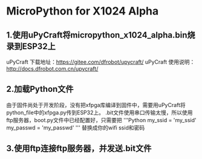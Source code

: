 # MicroPython for X1024 Alpha

## 1.使用uPyCraft将micropython_x1024_alpha.bin烧录到ESP32上
uPyCraft 下载地址：https://gitee.com/dfrobot/upycraft/
uPyCraft 使用说明：http://docs.dfrobot.com.cn/upycraft/

## 2.加载Python文件
由于固件尚处于开发阶段，没有把xfpga库编译到固件中，需要用uPyCraft将python_file中的xfpga.py传到ESP32上。
.bit文件使用串口传输太慢，所以使用ftp服务器，boot.py文件中已经配置好，只需要把
'''Python
my_ssid = 'my_ssid'
my_passwd = 'my_passwd'
'''
替换成你的wifi ssid和密码

## 3.使用ftp连接ftp服务器，并发送.bit文件
